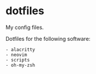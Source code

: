 # dotfiles

My config files.

Dotfiles for the following software:

    - alacritty
    - neovim
    - scripts
    - oh-my-zsh
